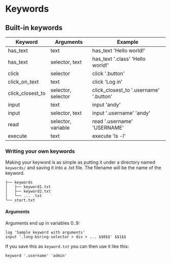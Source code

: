 # Keywords

## Built-in keywords

|Keyword|Arguments|Example|
|---|---|---|
| has_text | text | has_text 'Hello world!' |
| has_text | selector, text | has_text '.class' 'Hello world!' |
| click | selector | click '.button' |
| click_on_text | text | click 'Log in' |
| click_closest_to | selector, selector | click_closest_to '.username' '.button' |
| input | text | input 'andy' |
| input | selector, text | input '.username' 'andy' |
| read | selector, variable | read '.username' 'USERNAME' |
| execute | text | execute 'ls -l' |

### Writing your own keywords

Making your keyword is as simple as putting it under a directory named `keywords/` and saving it into a .txt file. The filename will be the name of the keyword.

```
├── keywords
│   ├── keyword1.txt
│   ├── keyword2.txt
│   └── ... .txt
└── start.txt
```

#### Arguments

Arguments end up in variables 0..9:
```
log 'Sample keyword with arguments'
input '.long-boring-selector > div > ... $$0$$' $$1$$
```

If you save this as `keyword.txt` you can then use it like this:

`keyword '.username' 'admin'`
